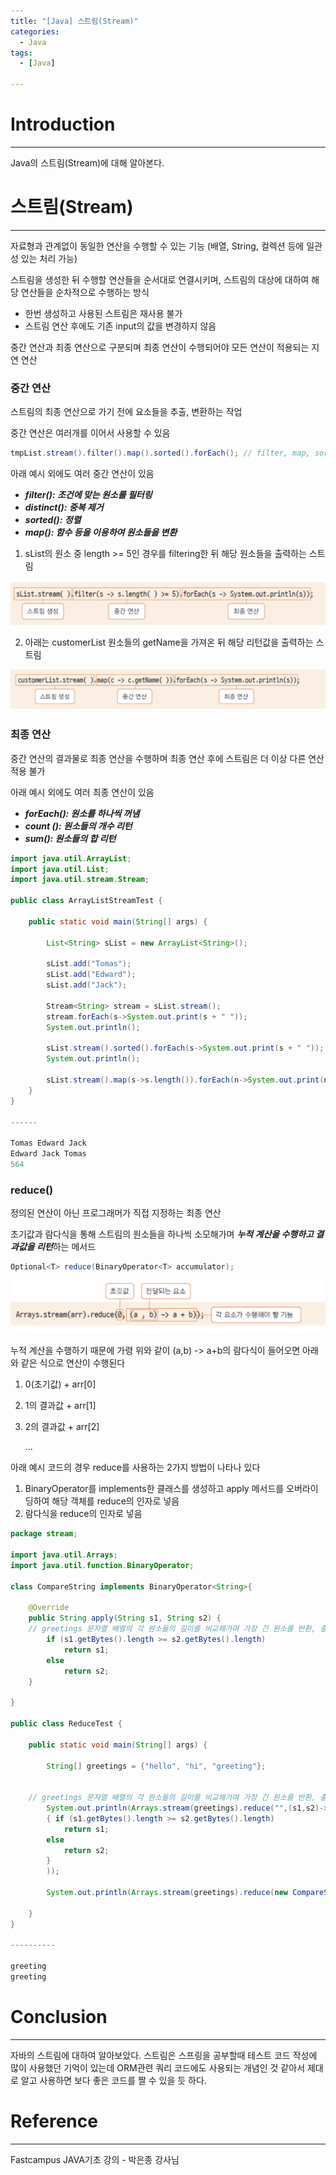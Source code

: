 ```yaml
---
title: "[Java] 스트림(Stream)"
categories:
  - Java
tags:
  - [Java]

---
```




# Introduction

---

Java의 스트림(Stream)에 대해 알아본다.



# 스트림(Stream)

---

자료형과 관계없이 동일한 연산을 수행할 수 있는 기능 (배열, String, 컬렉션 등에 일관성 있는 처리 가능)

스트림을 생성한 뒤 수행할 연산들을 순서대로 연결시키며, 스트림의 대상에 대하여 해당 연산들을 순차적으로 수행하는 방식

-  한번 생성하고 사용된 스트림은 재사용 불가
- 스트림 연산 후에도 기존 input의 값을 변경하지 않음

중간 연산과 최종 연산으로 구분되며 최종 연산이 수행되어야 모든 연산이 적용되는 지연 연산



### 중간 연산

스트림의 최종 연산으로 가기 전에 요소들을 추출, 변환하는 작업

중간 연산은 여러개를 이어서 사용할 수 있음

```java
tmpList.stream().filter().map().sorted().forEach(); // filter, map, sorted의 중간연산 사용
```

아래 예시 외에도 여러 중간 연산이 있음

- ***filter(): 조건에 맞는 원소를 필터링***
- ***distinct(): 중복 제거***
- ***sorted(): 정렬***
- ***map(): 함수 등을 이용하여 원소들을 변환***

1. sList의 원소 중 length >= 5인 경우를 filtering한 뒤 해당 원소들을 출력하는 스트림

![image-20230325014806305](../../assets/images/03-24-stream/1.png)

2. 아래는 customerList 원소들의 getName을 가져온 뒤 해당 리턴값을 출력하는 스트림

![image-20230325014826922](../../assets/images/03-24-stream/2.png)



### 최종 연산

중간 연산의 결과물로 최종 연산을 수행하며 최종 연산 후에 스트림은 더 이상 다른 연산 적용 불가

아래 예시 외에도 여러 최종 연산이 있음

- ***forEach(): 원소를 하나씩 꺼냄***
- ***count (): 원소들의 개수 리턴***
- ***sum(): 원소들의 합 리턴***



```java
import java.util.ArrayList;
import java.util.List;
import java.util.stream.Stream;

public class ArrayListStreamTest {

	public static void main(String[] args) {
		
		List<String> sList = new ArrayList<String>();
		
		sList.add("Tomas");
		sList.add("Edward");
		sList.add("Jack");
		
		Stream<String> stream = sList.stream();
		stream.forEach(s->System.out.print(s + " "));
		System.out.println();
		
		sList.stream().sorted().forEach(s->System.out.print(s + " "));
		System.out.println();
		
		sList.stream().map(s->s.length()).forEach(n->System.out.print(n));
	}
}

------

Tomas Edward Jack 
Edward Jack Tomas 
564
```



### reduce()

정의된 연산이 아닌 프로그래머가 직접 지정하는 최종 연산

초기값과 람다식을 통해 스트림의 원소들을 하나씩 소모해가며 ***누적 계산을 수행하고 결과값을 리턴***하는 메서드

```java
Optional<T> reduce(BinaryOperator<T> accumulator);
```

![image-20230325020357982](../../assets/images/03-24-stream/3.png)

누적 계산을 수행하기 때문에 가령 위와 같이 (a,b) -> a+b의 람다식이 들어오면 아래와 같은 식으로 연산이 수행된다

1. 0(초기값) + arr[0]

2. 1의 결과값 + arr[1]

3. 2의 결과값 + arr[2]

   ...



아래 예시 코드의 경우 reduce를 사용하는 2가지 방법이 나타나 있다

1. BinaryOperator를 implements한 클래스를 생성하고 apply 메서드를 오버라이딩하여 해당 객체를 reduce의 인자로 넣음
2. 람다식을 reduce의 인자로 넣음

```java
package stream;

import java.util.Arrays;
import java.util.function.BinaryOperator;

class CompareString implements BinaryOperator<String>{

	@Override
	public String apply(String s1, String s2) {
    // greetings 문자열 배열의 각 원소들의 길이를 비교해가며 가장 긴 원소를 반환, 출력
		if (s1.getBytes().length >= s2.getBytes().length)
			return s1;
		else
			return s2;
	}
	
}

public class ReduceTest {

	public static void main(String[] args) {
		
		String[] greetings = {"hello", "hi", "greeting"};
		
		
    // greetings 문자열 배열의 각 원소들의 길이를 비교해가며 가장 긴 원소를 반환, 출력
		System.out.println(Arrays.stream(greetings).reduce("",(s1,s2)->
		{ if (s1.getBytes().length >= s2.getBytes().length)
			return s1;
		else
			return s2;
		}
		));
		
		System.out.println(Arrays.stream(greetings).reduce(new CompareString()).get());
 
	}
}

----------

greeting
greeting
```



#  Conclusion

---

자바의 스트림에 대하여 알아보았다. 스트림은 스프링을 공부할때 테스트 코드 작성에 많이 사용했던 기억이 있는데 ORM관련 쿼리 코드에도 사용되는 개념인 것 같아서 제대로 알고 사용하면 보다 좋은 코드를 짤 수 있을 듯 하다. 



# Reference

---

Fastcampus JAVA기초 강의 - 박은종 강사님
